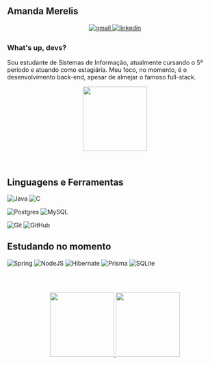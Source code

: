 ## Amanda Merelis  
<div align="center">
<a href="mailto:amanda.fmer@gmail.com" target="_blank">
<img src=https://img.shields.io/badge/-Gmail-%23333?style=for-the-badge&logo=gmail&logoColor=white alt=gmail style="margin-bottom: 5px;" />
</a>
<a href="https://linkedin.com/in/amandamerelis" target="_blank">
<img src=https://img.shields.io/badge/linkedin-%231E77B5.svg?&style=for-the-badge&logo=linkedin&logoColor=white alt=linkedin style="margin-bottom: 5px;" />
</a>  
</div>  
  



### What's up, devs?   
Sou estudante de Sistemas de Informação, atualmente cursando o 5º período e atuando como estagiária. Meu foco, no momento, é o desenvolvimento back-end, apesar de almejar o famoso full-stack.  
  

<p align="center">
  <img src="https://media.tenor.com/dPLWf7LikXoAAAAC/typing-gif.gif" align="center" height="150" width="" />
</p>
<br/>  


## Linguagens e Ferramentas 
![Java](https://img.shields.io/badge/java-%23ED8B00.svg?style=for-the-badge&logo=openjdk&logoColor=white)
![C](https://img.shields.io/badge/c-%2300599C.svg?style=for-the-badge&logo=c&logoColor=white)

![Postgres](https://img.shields.io/badge/postgres-%23316192.svg?style=for-the-badge&logo=postgresql&logoColor=white)
![MySQL](https://img.shields.io/badge/mysql-%2300f.svg?style=for-the-badge&logo=mysql&logoColor=white)

![Git](https://img.shields.io/badge/git-%23F05033.svg?style=for-the-badge&logo=git&logoColor=white)
![GitHub](https://img.shields.io/badge/github-%23121011.svg?style=for-the-badge&logo=github&logoColor=white)

## Estudando no momento
![Spring](https://img.shields.io/badge/spring-%236DB33F.svg?style=for-the-badge&logo=spring&logoColor=white)
![NodeJS](https://img.shields.io/badge/node.js-6DA55F?style=for-the-badge&logo=node.js&logoColor=white)
![Hibernate](https://img.shields.io/badge/Hibernate-59666C?style=for-the-badge&logo=Hibernate&logoColor=white)
![Prisma](https://img.shields.io/badge/Prisma-3982CE?style=for-the-badge&logo=Prisma&logoColor=white)
![SQLite](https://img.shields.io/badge/sqlite-%2307405e.svg?style=for-the-badge&logo=sqlite&logoColor=white)


<br/>


##
<p align="center">
<a href="https://github.com/amandamerelis">
  <img height="150em" src="https://github-readme-stats-eight-theta.vercel.app/api?username=amandamerelis&show_icons=true&theme=algolia&include_all_commits=true&count_private=true"/>
  <img height="150em" src="https://github-readme-stats-eight-theta.vercel.app/api/top-langs/?username=amandamerelis&layout=compact&langs_count=8&theme=algolia"/>
</a>
</p>
